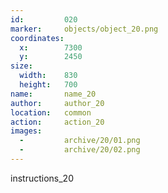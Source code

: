 ```yaml
---
id:			020
marker: 	objects/object_20.png
coordinates:
  x:		7300
  y:		2450
size:
  width:	830
  height:	700
name: 		name_20
author:		author_20
location: 	common
action: 	action_20
images:
  -			archive/20/01.png
  -			archive/20/02.png
---
```


instructions_20

